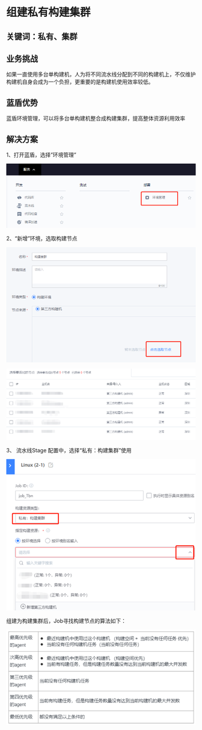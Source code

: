 # 组建私有构建集群


## 关键词：私有、集群 <a id="&#x51C6;&#x5907;&#x4E8B;&#x9879;"></a>

## 业务挑战 <a id="&#x51C6;&#x5907;&#x4E8B;&#x9879;"></a>

如果一直使用多台单构建机，人为将不同流水线分配到不同的构建机上，不仅维护构建机自身会成为一个负担，更重要的是构建机使用效率较低。

## 蓝盾优势 <a id="&#x51C6;&#x5907;&#x4E8B;&#x9879;"></a>

蓝盾环境管理，可以将多台单构建机整合成构建集群，提高整体资源利用效率

## 解决方案 <a id="&#x51C6;&#x5907;&#x4E8B;&#x9879;"></a>

1、打开蓝盾，选择”环境管理”

![&#x56FE;1](../../.gitbook/assets/scene-Build-private-clusters-a.png)

2、“新增”环境，选取构建节点

![&#x56FE;1](../../.gitbook/assets/scene-Build-private-clusters-b.png)

![&#x56FE;1](../../.gitbook/assets/scene-Build-private-clusters-c.png)

3、 流水线Stage 配置中，选择“私有：构建集群”使用

![&#x56FE;1](../../.gitbook/assets/scene-Build-private-clusters-d.png)

组建为构建集群后，Job寻找构建节点的算法如下：

![&#x56FE;1](../../.gitbook/assets/scene-Build-private-clusters-e.png)
